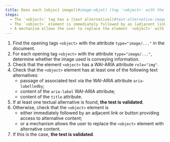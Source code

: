 ```yaml
---
title: Does each [object image](#image-objet) (tag `<object>` with the attribute `type="image/..."`) [information carrier](#image-information-carrier) meet one of these conditions?
steps:
  - The `<object>` tag has a [text alternative](#text-alternative-image) and a `role="img"` attribute;
  - The `<object>` element is immediately followed by an [adjacent link or button](#adjacent-link-or-button) giving access to [alternative content](#alternative-content);
  - A mechanism allows the user to replace the element `<object>` with [alternative content](#alternative-content).
---
```


1. Find the opening tags `<object>` with the attribute `type="image/..."` in the document.
2. For each opening tag `<object>` with the attribute `type="image/..."`, determine whether the image used is conveying information.
3. Check that the element `<object>` has a WAI-ARIA attribute `role="img"`.
4. Check that the `<object>` element has at least one of the following text alternatives:
   - passage of associated text via the WAI-ARIA attribute `aria-labelledby`;
   - content of the `aria-label` WAI-ARIA attribute;
   - content of the `title` attribute.
5. If at least one textual alternative is found, **the test is validated**.
6. Otherwise, check that the `<object>` element is
   - either immediately followed by an adjacent link or button providing access to alternative content;
   - or a mechanism allows the user to replace the `<object>` element with alternative content.
7. If this is the case, **the test is validated**.
